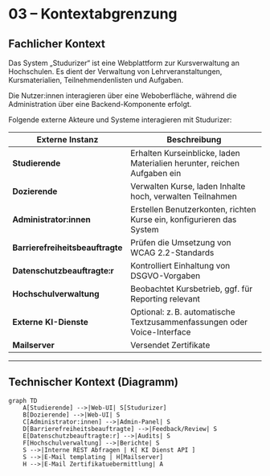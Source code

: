 # 03 – Kontextabgrenzung

## Fachlicher Kontext

Das System „Studurizer“ ist eine Webplattform zur Kursverwaltung an Hochschulen. Es dient der Verwaltung von Lehrveranstaltungen, Kursmaterialien, Teilnehmendenlisten und Aufgaben. 

Die Nutzer:innen interagieren über eine Weboberfläche, während die Administration über eine Backend-Komponente erfolgt.

Folgende externe Akteure und Systeme interagieren mit Studurizer:

| Externe Instanz           | Beschreibung                                                             |
|---------------------------|--------------------------------------------------------------------------|
| **Studierende**           | Erhalten Kurseinblicke, laden Materialien herunter, reichen Aufgaben ein |
| **Dozierende**            | Verwalten Kurse, laden Inhalte hoch, verwalten Teilnahmen                |
| **Administrator:innen**   | Erstellen Benutzerkonten, richten Kurse ein, konfigurieren das System    |
| **Barrierefreiheitsbeauftragte** | Prüfen die Umsetzung von WCAG 2.2-Standards                              |
| **Datenschutzbeauftragte:r** | Kontrolliert Einhaltung von DSGVO-Vorgaben                               |
| **Hochschulverwaltung**   | Beobachtet Kursbetrieb, ggf. für Reporting relevant                      |
| **Externe KI-Dienste**    | Optional: z. B. automatische Textzusammenfassungen oder Voice-Interface  |
| **Mailserver**            | Versendet Zertifikate                                                    |

---

## Technischer Kontext (Diagramm)

```mermaid
graph TD
    A[Studierende] -->|Web-UI| S[Studurizer]
    B[Dozierende] -->|Web-UI| S
    C[Administrator:innen] -->|Admin-Panel| S
    D[Barrierefreiheitsbeauftragte] -->|Feedback/Review| S
    E[Datenschutzbeauftragte:r] -->|Audits| S
    F[Hochschulverwaltung] -->|Berichte| S
    S -->|Interne REST Abfragen | K[ KI Dienst API ]
    S -->|E-Mail templating | H[Mailserver]
    H -->|E-Mail Zertifikatuebermittlung| A
